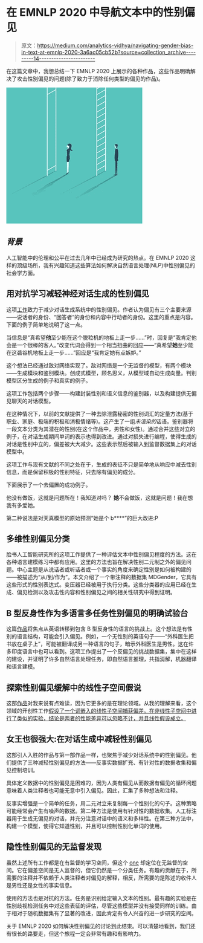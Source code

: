 # 在 EMNLP 2020 中导航文本中的性别偏见

> 原文：<https://medium.com/analytics-vidhya/navigating-gender-bias-in-text-at-emnlp-2020-3a6ac05cb52b?source=collection_archive---------14----------------------->

在这篇文章中，我想总结一下 EMNLP 2020 上展示的各种作品，这些作品明确解决了攻击性别偏见的问题(除了致力于消除任何类型的偏见的作品)。

![](img/5bf7107f32659b39b0cba284d4dc62c7.png)

## *背景*

人工智能中的伦理和公平在过去几年中已经成为研究的热点。在 EMNLP 2020 这样的顶级场所，我有兴趣知道这些算法如何解决自然语言处理(NLP)中性别偏见的社会学方面。

## 用对抗学习减轻神经对话生成的性别偏见

这项[工作](https://www.aclweb.org/anthology/2020.emnlp-main.64.pdf)致力于减少对话生成系统中的性别偏见。作者认为偏见有三个主要来源——说话者的身份、“回答者”的身份和内容中行动者的身份。这里的重点是内容。下面的例子简单地说明了这一点。

当信息是“真希望**他**至少能在这个脱粒机的地板上走一步……”时，回复是“我肯定他会是一个很棒的客人。”改变代词会得到一个相当扭曲的回应——“真希望**她**至少能在这砻谷机地板上走一步……”回应是“我肯定她有点嫉妒。”

这个想法已经通过敌对网络实现了。敌对网络是一个无监督的模型，有两个模块——生成模块和鉴别模块。创成式模型，顾名思义，从模型域自动生成向量。判别模型区分生成的例子和真实的例子。

这项工作包括两个步骤——构建封装性别和语义信息的鉴别器，以及构建提供无偏见聊天的对话模型。

在这种情况下，以前的文献提供了一种去除泄露秘密的性别词汇的定量方法(基于职业、家庭、极端的积极和消极情绪等)。这产生了一组*未渲染的*话语。鉴别器将一段文本分类为其潜在的性别(在这个作品中，男性和女性)。通过合并这些对立的例子，在对话生成期间单词的表示也得到改进。通过对损失进行编程，使得生成的对话是性别中立的，偏差被大大减少。这些表示然后被输入到监督数据集上的对话模型中。

这项工作与现有文献的不同之处在于，生成的表征不只是简单地从响应中减去性别信息，而是保留积极的性别特征，只去除有偏见的成分。

下面展示了一个去偏置的成功例子。

他没有做饭，这就是问题所在！我知道对吗？
**她**不会做饭，这就是问题！我在想我有多爱她。

第二种说法是对天真模型的原始预测“她是个 b****”的巨大改进:P

## 多维性别偏见分类

脸书人工智能研究所的这项工作提供了一种评估文本中性别偏见程度的方法。这在各种语言建模练习中都有应用。这里的方法也旨在解决性别二元制之外的偏见问题。中心主题是从说话者或听话者或一个事实的角度来确定性别是如何被构建的——被描述为“从/到/作为”。本文介绍了一个带注释的数据集 MDGender，它具有这些形式的性别表达式。变压器已经被用于执行分类。这些分类器的应用已经在生成、偏见检测以及攻击性内容和性别偏见之间的相关性研究中得到证明。

## B 型反身性作为多语言多任务性别偏见的明确试验台

这篇[作品](https://www.aclweb.org/anthology/2020.emnlp-main.209.pdf)将焦点从英语转移到包含 B 型反身性的语言的挑战上。这个想法是有性别的语言结构，可能会引入偏见。例如，一个无性别的英语句子——“外科医生把书放在桌子上”，可能被翻译成另一种语言的句子，暗示外科医生是男性。这在许多印度语言中也可以看到。这项工作提出了一个反偏见的挑战数据集，集中在这样的建设，并证明了许多自然语言处理任务，即自然语言推理，共指消解，机器翻译和语言建模。

## 探索性别偏见缓解中的线性子空间假说

这部[作品](https://www.aclweb.org/anthology/2020.emnlp-main.232.pdf)对我来说有点难读，因为它更多的是在理论领域。从我的理解来看，这个领域的开创性工作[假设了一个词嵌入的线性子空间捕获偏差。在非线性子空间中进行了类似的实验，结论是两者的性能差异可以忽略不计，并且线性假设成立。](https://arxiv.org/abs/1607.06520)

## 女王也很强大:在对话生成中减轻性别偏见

这部引人入胜的作品与第一部作品一样，也聚焦于减少对话系统中的性别偏见。他们提供了三种减轻性别偏见的方法——反事实数据扩充、有针对性的数据收集和偏见控制培训。

具体定义数据中的性别偏见是困难的，因为人类有偏见从而数据有偏见的循环问题意味着人类注释者也可能无意中引入偏见。因此，汇集了多种想法和注释。

反事实增强是一个简单的任务，用二元对立来复制每一个性别化的句子。这种策略可能经常会产生有噪声的数据。第二种方法是使用有针对性的数据收集。人工标注器用于生成无偏见的对话，并充分注意对话中的语义和多样性。在第三种方法中，构建一个模型，使得它知道性别，并且可以控制性别化单词的使用。

## 隐性性别偏见的无监督发现

虽然上述所有工作都是在有监督的学习空间，但这个 [one](https://www.aclweb.org/anthology/2020.emnlp-main.44.pdf) 却定位在无监督的空间。它在偏差空间是无人监督的，但它仍然是一个分类任务。有趣的贡献在于，所需要的注释并不依赖于人类注释者对偏见的解释，相反，所需要的是陈述的收件人是男性还是女性的事实信息。

使用的方法也是对抗的方法。任务是识别给定输入文本的性别。最有趣的实验是在性别歧视检测任务中对这些表征的评估，尽管这些模型并没有接受同样的训练。由于相对于随机数据集有了显著的改进，因此肯定有令人兴奋的进一步研究的空间。

关于 EMNLP 2020 如何解决性别偏见的讨论到此结束。可以清楚地看到，我们还有很长的路要走，但这个旅程一定会非常有趣和有影响力。